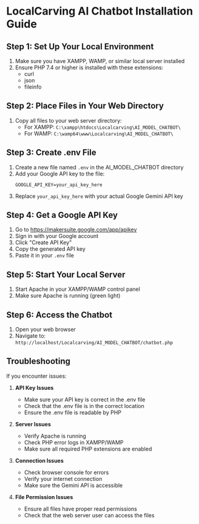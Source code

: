 # LocalCarving AI Chatbot Installation Guide

## Step 1: Set Up Your Local Environment

1. Make sure you have XAMPP, WAMP, or similar local server installed
2. Ensure PHP 7.4 or higher is installed with these extensions:
   - curl
   - json
   - fileinfo

## Step 2: Place Files in Your Web Directory

1. Copy all files to your web server directory:
   - For XAMPP: `C:\xampp\htdocs\Localcarving\AI_MODEL_CHATBOT\`
   - For WAMP: `C:\wamp64\www\Localcarving\AI_MODEL_CHATBOT\`

## Step 3: Create .env File

1. Create a new file named `.env` in the AI_MODEL_CHATBOT directory
2. Add your Google API key to the file:
   ```
   GOOGLE_API_KEY=your_api_key_here
   ```
3. Replace `your_api_key_here` with your actual Google Gemini API key

## Step 4: Get a Google API Key

1. Go to https://makersuite.google.com/app/apikey
2. Sign in with your Google account
3. Click "Create API Key"
4. Copy the generated API key
5. Paste it in your `.env` file

## Step 5: Start Your Local Server

1. Start Apache in your XAMPP/WAMP control panel
2. Make sure Apache is running (green light)

## Step 6: Access the Chatbot

1. Open your web browser
2. Navigate to: `http://localhost/Localcarving/AI_MODEL_CHATBOT/chatbot.php`

## Troubleshooting

If you encounter issues:

1. **API Key Issues**
   - Make sure your API key is correct in the .env file
   - Check that the .env file is in the correct location
   - Ensure the .env file is readable by PHP

2. **Server Issues**
   - Verify Apache is running
   - Check PHP error logs in XAMPP/WAMP
   - Make sure all required PHP extensions are enabled

3. **Connection Issues**
   - Check browser console for errors
   - Verify your internet connection
   - Make sure the Gemini API is accessible

4. **File Permission Issues**
   - Ensure all files have proper read permissions
   - Check that the web server user can access the files 